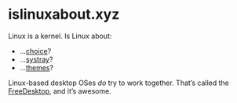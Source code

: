 # islinuxabout.xyz

Linux is a kernel. Is Linux about:

- …[choice](choice)?
- …[systray](systray)?
- …[themes](themes)?

Linux-based desktop OSes _do_ try to work together. That’s called the [FreeDesktop](https://freedesktop.org), and it’s awesome.

